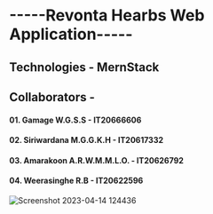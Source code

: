 

# -----Revonta Hearbs Web Application-----
## Technologies - MernStack
## Collaborators -
#### 01. Gamage W.G.S.S - IT20666606
#### 02. Siriwardana M.G.G.K.H - IT20617332
#### 03. Amarakoon A.R.W.M.M.L.O. - IT20626792
#### 04. Weerasinghe R.B - IT20622596





![Screenshot 2023-04-14 124436](https://user-images.githubusercontent.com/100986253/231971346-cb2295dc-14ea-4490-844e-402e38ed2835.png)
